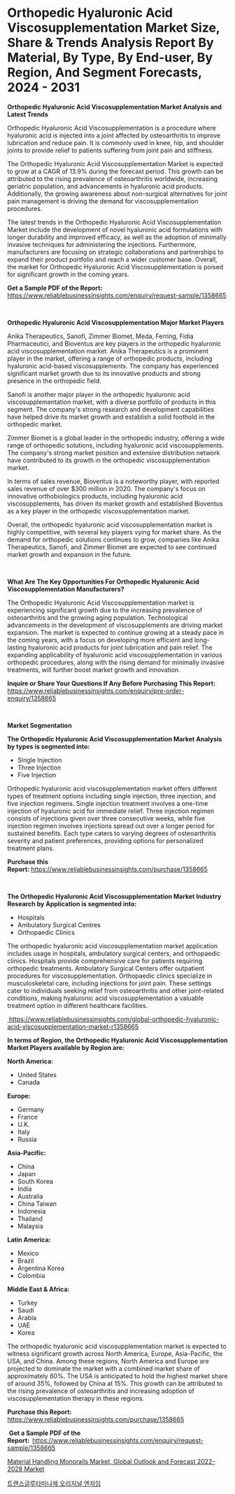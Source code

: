 <p><h1>Orthopedic Hyaluronic Acid Viscosupplementation Market Size, Share & Trends Analysis Report By Material, By Type, By End-user, By Region, And Segment Forecasts, 2024 - 2031</h1></p><p><strong>Orthopedic Hyaluronic Acid Viscosupplementation Market Analysis and Latest Trends</strong></p>
<p><p>Orthopedic Hyaluronic Acid Viscosupplementation is a procedure where hyaluronic acid is injected into a joint affected by osteoarthritis to improve lubrication and reduce pain. It is commonly used in knee, hip, and shoulder joints to provide relief to patients suffering from joint pain and stiffness.</p><p>The Orthopedic Hyaluronic Acid Viscosupplementation Market is expected to grow at a CAGR of 13.9% during the forecast period. This growth can be attributed to the rising prevalence of osteoarthritis worldwide, increasing geriatric population, and advancements in hyaluronic acid products. Additionally, the growing awareness about non-surgical alternatives for joint pain management is driving the demand for viscosupplementation procedures.</p><p>The latest trends in the Orthopedic Hyaluronic Acid Viscosupplementation Market include the development of novel hyaluronic acid formulations with longer durability and improved efficacy, as well as the adoption of minimally invasive techniques for administering the injections. Furthermore, manufacturers are focusing on strategic collaborations and partnerships to expand their product portfolio and reach a wider customer base. Overall, the market for Orthopedic Hyaluronic Acid Viscosupplementation is poised for significant growth in the coming years.</p></p>
<p><strong>Get a Sample PDF of the Report:&nbsp;</strong> <a href="https://www.reliablebusinessinsights.com/enquiry/request-sample/1358665">https://www.reliablebusinessinsights.com/enquiry/request-sample/1358665</a></p>
<p>&nbsp;</p>
<p><strong>Orthopedic Hyaluronic Acid Viscosupplementation Major Market Players</strong></p>
<p><p>Anika Therapeutics, Sanofi, Zimmer Biomet, Meda, Ferring, Fidia Pharmaceutici, and Bioventus are key players in the orthopedic hyaluronic acid viscosupplementation market. Anika Therapeutics is a prominent player in the market, offering a range of orthopedic products, including hyaluronic acid-based viscosupplements. The company has experienced significant market growth due to its innovative products and strong presence in the orthopedic field.</p><p>Sanofi is another major player in the orthopedic hyaluronic acid viscosupplementation market, with a diverse portfolio of products in this segment. The company's strong research and development capabilities have helped drive its market growth and establish a solid foothold in the orthopedic market.</p><p>Zimmer Biomet is a global leader in the orthopedic industry, offering a wide range of orthopedic solutions, including hyaluronic acid viscosupplements. The company's strong market position and extensive distribution network have contributed to its growth in the orthopedic viscosupplementation market.</p><p>In terms of sales revenue, Bioventus is a noteworthy player, with reported sales revenue of over $300 million in 2020. The company's focus on innovative orthobiologics products, including hyaluronic acid viscosupplements, has driven its market growth and established Bioventus as a key player in the orthopedic viscosupplementation market.</p><p>Overall, the orthopedic hyaluronic acid viscosupplementation market is highly competitive, with several key players vying for market share. As the demand for orthopedic solutions continues to grow, companies like Anika Therapeutics, Sanofi, and Zimmer Biomet are expected to see continued market growth and expansion in the future.</p></p>
<p>&nbsp;</p>
<p><strong>What Are The Key Opportunities For Orthopedic Hyaluronic Acid Viscosupplementation Manufacturers?</strong></p>
<p><p>The Orthopedic Hyaluronic Acid Viscosupplementation market is experiencing significant growth due to the increasing prevalence of osteoarthritis and the growing aging population. Technological advancements in the development of viscosupplements are driving market expansion. The market is expected to continue growing at a steady pace in the coming years, with a focus on developing more efficient and long-lasting hyaluronic acid products for joint lubrication and pain relief. The expanding applicability of hyaluronic acid viscosupplementation in various orthopedic procedures, along with the rising demand for minimally invasive treatments, will further boost market growth and innovation.</p></p>
<p><strong>Inquire or Share Your Questions If Any Before Purchasing This Report:</strong> <a href="https://www.reliablebusinessinsights.com/enquiry/pre-order-enquiry/1358665">https://www.reliablebusinessinsights.com/enquiry/pre-order-enquiry/1358665</a></p>
<p>&nbsp;</p>
<p><strong>Market Segmentation</strong></p>
<p><strong>The Orthopedic Hyaluronic Acid Viscosupplementation Market Analysis by types is segmented into:</strong></p>
<p><ul><li>Single Injection</li><li>Three Injection</li><li>Five Injection</li></ul></p>
<p><p>Orthopedic hyaluronic acid viscosupplementation market offers different types of treatment options including single injection, three injection, and five injection regimens. Single injection treatment involves a one-time injection of hyaluronic acid for immediate relief. Three injection regimen consists of injections given over three consecutive weeks, while five injection regimen involves injections spread out over a longer period for sustained benefits. Each type caters to varying degrees of osteoarthritis severity and patient preferences, providing options for personalized treatment plans.</p></p>
<p><strong>Purchase this Report:&nbsp;</strong><a href="https://www.reliablebusinessinsights.com/purchase/1358665">https://www.reliablebusinessinsights.com/purchase/1358665</a></p>
<p>&nbsp;</p>
<p><strong>The Orthopedic Hyaluronic Acid Viscosupplementation Market Industry Research by Application is segmented into:</strong></p>
<p><ul><li>Hospitals</li><li>Ambulatory Surgical Centres</li><li>Orthopaedic Clinics</li></ul></p>
<p><p>The orthopedic hyaluronic acid viscosupplementation market application includes usage in hospitals, ambulatory surgical centers, and orthopaedic clinics. Hospitals provide comprehensive care for patients requiring orthopedic treatments. Ambulatory Surgical Centers offer outpatient procedures for viscosupplementation. Orthopaedic clinics specialize in musculoskeletal care, including injections for joint pain. These settings cater to individuals seeking relief from osteoarthritis and other joint-related conditions, making hyaluronic acid viscosupplementation a valuable treatment option in different healthcare facilities.</p></p>
<p><a href="https://www.reliablebusinessinsights.com/global-orthopedic-hyaluronic-acid-viscosupplementation-market-r1358665">&nbsp;https://www.reliablebusinessinsights.com/global-orthopedic-hyaluronic-acid-viscosupplementation-market-r1358665</a></p>
<p><strong>In terms of Region, the Orthopedic Hyaluronic Acid Viscosupplementation Market Players available by Region are:</strong></p>
<p>
    <p> <strong> North America: </strong>
        <ul>
            <li>United States</li>
            <li>Canada</li>
        </ul>
        </p> 
    <p> <strong> Europe: </strong>
        <ul>
            <li>Germany</li>
            <li>France</li>
            <li>U.K.</li>
            <li>Italy</li>
            <li>Russia</li>
        </ul>
        </p> 
    <p> <strong> Asia-Pacific: </strong>
        <ul>
            <li>China</li>
            <li>Japan</li>
            <li>South Korea</li>
            <li>India</li>
            <li>Australia</li>
            <li>China Taiwan</li>
            <li>Indonesia</li>
            <li>Thailand</li>
            <li>Malaysia</li>
        </ul>
        </p> 
    <p> <strong> Latin America: </strong>
        <ul>
            <li>Mexico</li>
            <li>Brazil</li>
            <li>Argentina Korea</li>
            <li>Colombia</li>
        </ul>
        </p> 
    <p> <strong> Middle East & Africa: </strong>
        <ul>
            <li>Turkey</li>
            <li>Saudi</li>
            <li>Arabia</li>
            <li>UAE</li>
            <li>Korea</li>
        </ul>
    </p>
    </p>
<p><p>The orthopedic hyaluronic acid viscosupplementation market is expected to witness significant growth across North America, Europe, Asia-Pacific, the USA, and China. Among these regions, North America and Europe are projected to dominate the market with a combined market share of approximately 60%. The USA is anticipated to hold the highest market share of around 35%, followed by China at 15%. This growth can be attributed to the rising prevalence of osteoarthritis and increasing adoption of viscosupplementation therapy in these regions.</p></p>
<p><strong>Purchase this Report: </strong><a href="https://www.reliablebusinessinsights.com/purchase/1358665">https://www.reliablebusinessinsights.com/purchase/1358665</a></p>
<p>&nbsp;<strong>Get a Sample PDF of the Report:&nbsp;&nbsp;</strong><a href="https://www.reliablebusinessinsights.com/enquiry/request-sample/1358665">https://www.reliablebusinessinsights.com/enquiry/request-sample/1358665</a></p>
<p><strong></strong></p>
<p><p><a href="https://github.com/GroverBarry/Market-Research-Report-List-6/blob/main/material-handling-monorails-market-global-outlook-and-forecast-2022-2028-market.md">Material Handling Monorails Market, Global Outlook and Forecast 2022-2028 Market</a></p><p><a href="https://github.com/GabrielBlanda5656/Market-Research-Report-List-2/blob/main/8469839124971.md">트랜스글루타미나제 오리지널 엔자임</a></p></p>